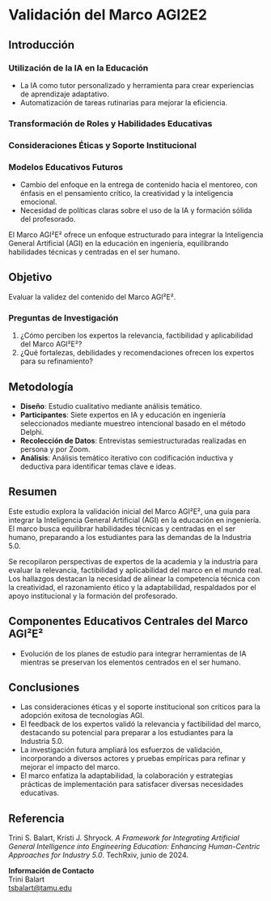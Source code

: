# Validación del Marco AGI2E2

## Introducción

### Utilización de la IA en la Educación
- La IA como tutor personalizado y herramienta para crear experiencias de aprendizaje adaptativo.
- Automatización de tareas rutinarias para mejorar la eficiencia.

### Transformación de Roles y Habilidades Educativas

### Consideraciones Éticas y Soporte Institucional

### Modelos Educativos Futuros
- Cambio del enfoque en la entrega de contenido hacia el mentoreo, con énfasis en el pensamiento crítico, la creatividad y la inteligencia emocional.
- Necesidad de políticas claras sobre el uso de la IA y formación sólida del profesorado.

El Marco AGI²E² ofrece un enfoque estructurado para integrar la Inteligencia General Artificial (AGI) en la educación en ingeniería, equilibrando habilidades técnicas y centradas en el ser humano.



## Objetivo
Evaluar la validez del contenido del Marco AGI²E².

### Preguntas de Investigación
1. ¿Cómo perciben los expertos la relevancia, factibilidad y aplicabilidad del Marco AGI²E²?
2. ¿Qué fortalezas, debilidades y recomendaciones ofrecen los expertos para su refinamiento?



## Metodología
- **Diseño**: Estudio cualitativo mediante análisis temático.
- **Participantes**: Siete expertos en IA y educación en ingeniería seleccionados mediante muestreo intencional basado en el método Delphi.
- **Recolección de Datos**: Entrevistas semiestructuradas realizadas en persona y por Zoom.
- **Análisis**: Análisis temático iterativo con codificación inductiva y deductiva para identificar temas clave e ideas.



## Resumen
Este estudio explora la validación inicial del Marco AGI²E², una guía para integrar la Inteligencia General Artificial (AGI) en la educación en ingeniería. El marco busca equilibrar habilidades técnicas y centradas en el ser humano, preparando a los estudiantes para las demandas de la Industria 5.0. 

Se recopilaron perspectivas de expertos de la academia y la industria para evaluar la relevancia, factibilidad y aplicabilidad del marco en el mundo real. Los hallazgos destacan la necesidad de alinear la competencia técnica con la creatividad, el razonamiento ético y la adaptabilidad, respaldados por el apoyo institucional y la formación del profesorado.



## Componentes Educativos Centrales del Marco AGI²E²
- Evolución de los planes de estudio para integrar herramientas de IA mientras se preservan los elementos centrados en el ser humano.



## Conclusiones
- Las consideraciones éticas y el soporte institucional son críticos para la adopción exitosa de tecnologías AGI.
- El feedback de los expertos validó la relevancia y factibilidad del marco, destacando su potencial para preparar a los estudiantes para la Industria 5.0.
- La investigación futura ampliará los esfuerzos de validación, incorporando a diversos actores y pruebas empíricas para refinar y mejorar el impacto del marco.
- El marco enfatiza la adaptabilidad, la colaboración y estrategias prácticas de implementación para satisfacer diversas necesidades educativas.



## Referencia
Trini S. Balart, Kristi J. Shryock. *A Framework for Integrating Artificial General Intelligence into Engineering Education: Enhancing Human-Centric Approaches for Industry 5.0*. TechRxiv, junio de 2024.



**Información de Contacto**  
Trini Balart  
[tsbalart@tamu.edu](mailto:tsbalart@tamu.edu)
